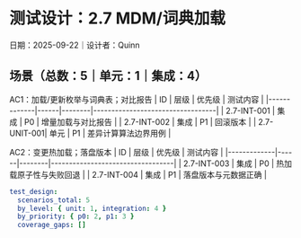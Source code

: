 # 测试设计：2.7 MDM/词典加载

日期：2025-09-22｜设计者：Quinn

## 场景（总数：5｜单元：1｜集成：4）

AC1：加载/更新枚举与词典表；对比报告
| ID          | 层级 | 优先级 | 测试内容                         |
|-------------|------|--------|----------------------------------|
| 2.7-INT-001 | 集成 | P0     | 增量加载与对比报告               |
| 2.7-INT-002 | 集成 | P1     | 回滚版本                          |
| 2.7-UNIT-001| 单元 | P1     | 差异计算算法边界用例             |

AC2：变更热加载；落盘版本
| ID          | 层级 | 优先级 | 测试内容                         |
|-------------|------|--------|----------------------------------|
| 2.7-INT-003 | 集成 | P0     | 热加载原子性与失败回退           |
| 2.7-INT-004 | 集成 | P1     | 落盘版本与元数据正确              |

```yaml
test_design:
  scenarios_total: 5
  by_level: { unit: 1, integration: 4 }
  by_priority: { p0: 2, p1: 3 }
  coverage_gaps: []
```

